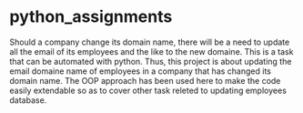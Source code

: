 # python_assignments
Should a company change its domain name, there will be a need to update all the email of its employees and the like to the new domaine. 
This is a task that can be automated with python. 
Thus, this project is about updating the email domaine name of employees in a company that has changed its domain name. 
The OOP approach has been used here to make the code easily extendable so as to cover other task releted to updating employees database.
